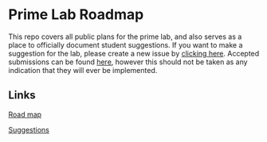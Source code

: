 # Prime Lab Roadmap

This repo covers all public plans for the prime lab, and also serves as a place to officially document student suggestions. If you want to make a suggestion for the lab, please create a new issue by [clicking here](https://github.com/theprimelab/roadmap/issues/new?assignees=&labels=&template=suggestion.md&title=Suggestion). Accepted submissions can be found [here](submissions.md), however this should not be taken as any indication that they will ever be implemented.

## Links

[Road map](roadmap.md)

[Suggestions](suggestions.md)
